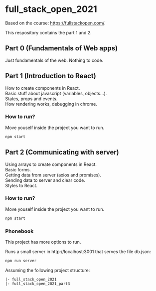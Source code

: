 # full_stack_open_2021

Based on the course: https://fullstackopen.com/.

This respository contains the part 1 and 2.

## Part 0 (Fundamentals of Web apps)
Just fundamentals of the web. Nothing to code.

## Part 1 (Introduction to React)
How to create components in React.<br>
Basic stuff about javascript (variables, objects...).<br>
States, props and events.<br>
How rendering works, debugging in chrome.

### How to run?

Move youself inside the project you want to run.

```bash
npm start
```

## Part 2 (Communicating with server)
Using arrays to create components in React.<br>
Basic forms.<br>
Getting data from server (axios and promises).<br>
Sending data to server and clear code.<br>
Styles to React.

### How to run?

Move youself inside the project you want to run.

```bash
npm start
```

### Phonebook

This project has more options to run.

Runs a small server in http://localhost:3001 that serves the file db.json:

```bash
npm run server
```

Assuming the following project structure:

```
|- full_stack_open_2021
|- full_stack_open_2021_part3
```
